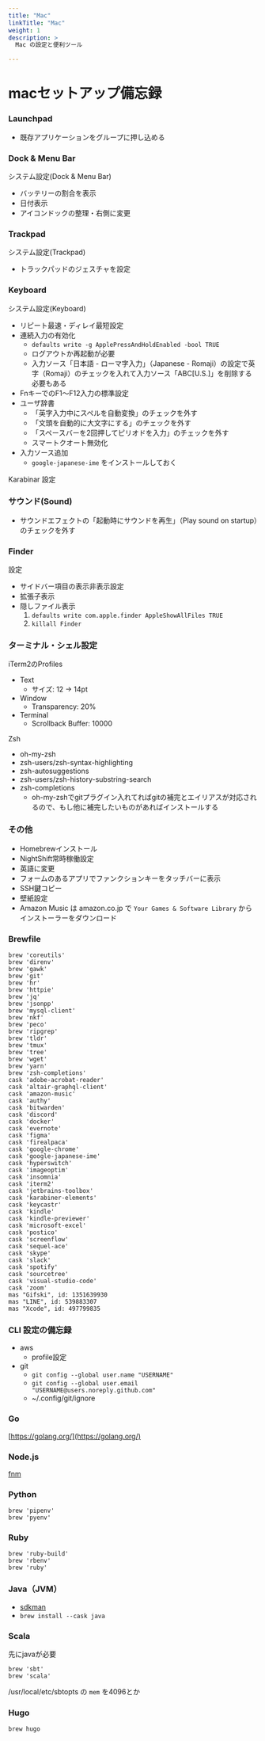 ```yaml
---
title: "Mac"
linkTitle: "Mac"
weight: 1
description: >
  Mac の設定と便利ツール

---
```


# macセットアップ備忘録

### Launchpad

- 既存アプリケーションをグループに押し込める


### Dock & Menu Bar

システム設定(Dock & Menu Bar)
- バッテリーの割合を表示
- 日付表示
- アイコンドックの整理・右側に変更


### Trackpad

システム設定(Trackpad)
- トラックパッドのジェスチャを設定


### Keyboard

システム設定(Keyboard)
- リピート最速・ディレイ最短設定
- 連続入力の有効化
    - `defaults write -g ApplePressAndHoldEnabled -bool TRUE`
    - ログアウトか再起動が必要
    - 入力ソース「日本語 - ローマ字入力」（Japanese - Romaji）の設定で英字（Romaji）のチェックを入れて入力ソース「ABC[U.S.]」を削除する必要もある
- FnキーでのF1〜F12入力の標準設定
- ユーザ辞書
    - 「英字入力中にスペルを自動変換」のチェックを外す
    - 「文頭を自動的に大文字にする」のチェックを外す
    - 「スペースバーを2回押してピリオドを入力」のチェックを外す
    - スマートクオート無効化
- 入力ソース追加
    - `google-japanese-ime` をインストールしておく

Karabinar 設定


### サウンド(Sound)

- サウンドエフェクトの「起動時にサウンドを再生」（Play sound on startup）のチェックを外す


### Finder

設定
  - サイドバー項目の表示非表示設定
  - 拡張子表示
  - 隠しファイル表示
    1. `defaults write com.apple.finder AppleShowAllFiles TRUE`
    1. `killall Finder`


### ターミナル・シェル設定

iTerm2のProfiles
- Text
    - サイズ: 12 -> 14pt
- Window
    - Transparency: 20%
- Terminal
    - Scrollback Buffer: 10000

Zsh
- oh-my-zsh
- zsh-users/zsh-syntax-highlighting
- zsh-autosuggestions
- zsh-users/zsh-history-substring-search
- zsh-completions
    - oh-my-zshでgitプラグイン入れてればgitの補完とエイリアスが対応されるので、もし他に補完したいものがあればインストールする


### その他

- Homebrewインストール
- NightShift常時稼働設定
- 英語に変更
- フォームのあるアプリでファンクションキーをタッチバーに表示
- SSH鍵コピー
- 壁紙設定
- Amazon Music は amazon.co.jp で `Your Games & Software Library` からインストーラーをダウンロード


### Brewfile

```.Brewfile
brew 'coreutils'
brew 'direnv'
brew 'gawk'
brew 'git'
brew 'hr'
brew 'httpie'
brew 'jq'
brew 'jsonpp'
brew 'mysql-client'
brew 'nkf'
brew 'peco'
brew 'ripgrep'
brew 'tldr'
brew 'tmux'
brew 'tree'
brew 'wget'
brew 'yarn'
brew 'zsh-completions'
cask 'adobe-acrobat-reader'
cask 'altair-graphql-client'
cask 'amazon-music'
cask 'authy'
cask 'bitwarden'
cask 'discord'
cask 'docker'
cask 'evernote'
cask 'figma'
cask 'firealpaca'
cask 'google-chrome'
cask 'google-japanese-ime'
cask 'hyperswitch'
cask 'imageoptim'
cask 'insomnia'
cask 'iterm2'
cask 'jetbrains-toolbox'
cask 'karabiner-elements'
cask 'keycastr'
cask 'kindle'
cask 'kindle-previewer'
cask 'microsoft-excel'
cask 'postico'
cask 'screenflow'
cask 'sequel-ace'
cask 'skype'
cask 'slack'
cask 'spotify'
cask 'sourcetree'
cask 'visual-studio-code'
cask 'zoom'
mas "Gifski", id: 1351639930
mas "LINE", id: 539883307
mas "Xcode", id: 497799835
```


### CLI 設定の備忘録

- aws
  - profile設定
- git
  - `git config --global user.name "USERNAME"`
  - `git config --global user.email "USERNAME@users.noreply.github.com"`
  - ~/.config/git/ignore


### Go

[https://golang.org/](https://golang.org/)


### Node.js

[fnm](https://github.com/Schniz/fnm)


### Python

```.Brewfile
brew 'pipenv'
brew 'pyenv'
```


### Ruby

```.Brewfile
brew 'ruby-build'
brew 'rbenv'
brew 'ruby'
```


### Java（JVM）

- [sdkman](https://sdkman.io/)
-  `brew install --cask java`


### Scala

先にjavaが必要

```.Brewfile
brew 'sbt'
brew 'scala'
```

/usr/local/etc/sbtopts の `mem` を4096とか


### Hugo

```.Brewfile
brew hugo
```

